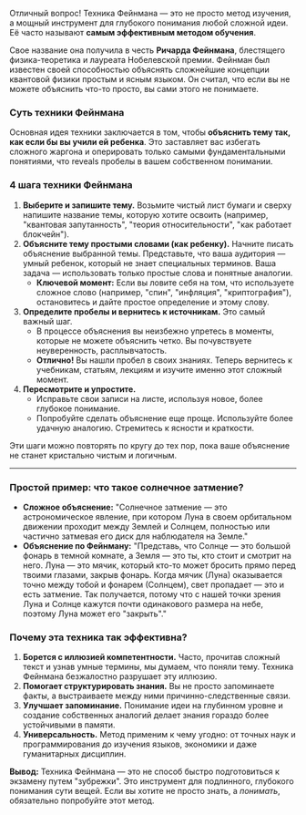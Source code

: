 Отличный вопрос! Техника Фейнмана — это не просто метод изучения, а мощный инструмент для глубокого понимания любой сложной идеи. Её часто называют **самым эффективным методом обучения**.

Свое название она получила в честь **Ричарда Фейнмана**, блестящего физика-теоретика и лауреата Нобелевской премии. Фейнман был известен своей способностью объяснять сложнейшие концепции квантовой физики простым и ясным языком. Он считал, что если вы не можете объяснить что-то просто, вы сами этого не понимаете.

### Суть техники Фейнмана

Основная идея техники заключается в том, чтобы **объяснить тему так, как если бы вы учили ей ребенка**. Это заставляет вас избегать сложного жаргона и оперировать только самыми фундаментальными понятиями, что reveals пробелы в вашем собственном понимании.

### 4 шага техники Фейнмана

1.  **Выберите и запишите тему.** Возьмите чистый лист бумаги и сверху напишите название темы, которую хотите освоить (например, "квантовая запутанность", "теория относительности", "как работает блокчейн").
2.  **Объясните тему простыми словами (как ребенку).** Начните писать объяснение выбранной темы. Представьте, что ваша аудитория — умный ребенок, который не знает специальных терминов. Ваша задача — использовать только простые слова и понятные аналогии.
    *   **Ключевой момент:** Если вы ловите себя на том, что используете сложное слово (например, "спин", "инфляция", "криптография"), остановитесь и дайте простое определение и этому слову.
3.  **Определите пробелы и вернитесь к источникам.** Это самый важный шаг.
    *   В процессе объяснения вы неизбежно упретесь в моменты, которые не можете объяснить четко. Вы почувствуете неуверенность, расплывчатость.
    *   **Отлично!** Вы нашли пробел в своих знаниях. Теперь вернитесь к учебникам, статьям, лекциям и изучите именно этот сложный момент.
4.  **Пересмотрите и упростите.**
    *   Исправьте свои записи на листе, используя новое, более глубокое понимание.
    *   Попробуйте сделать объяснение еще проще. Используйте более удачную аналогию. Стремитесь к ясности и краткости.

Эти шаги можно повторять по кругу до тех пор, пока ваше объяснение не станет кристально чистым и логичным.

---

### Простой пример: что такое солнечное затмение?

*   **Сложное объяснение:** "Солнечное затмение — это астрономическое явление, при котором Луна в своем орбитальном движении проходит между Землей и Солнцем, полностью или частично затмевая его диск для наблюдателя на Земле."
*   **Объяснение по Фейнману:** "Представь, что Солнце — это большой фонарь в темной комнате, а Земля — это ты, кто стоит и смотрит на него. Луна — это мячик, который кто-то может бросить прямо перед твоими глазами, закрыв фонарь. Когда мячик (Луна) оказывается точно между тобой и фонарем (Солнцем), свет пропадает — это и есть затмение. Так получается, потому что с нашей точки зрения Луна и Солнце кажутся почти одинакового размера на небе, поэтому Луна может его "закрыть"."

### Почему эта техника так эффективна?

1.  **Борется с иллюзией компетентности.** Часто, прочитав сложный текст и узнав умные термины, мы думаем, что поняли тему. Техника Фейнмана безжалостно разрушает эту иллюзию.
2.  **Помогает структурировать знания.** Вы не просто запоминаете факты, а выстраиваете между ними причинно-следственные связи.
3.  **Улучшает запоминание.** Понимание идеи на глубинном уровне и создание собственных аналогий делает знания гораздо более устойчивыми в памяти.
4.  **Универсальность.** Метод применим к чему угодно: от точных наук и программирования до изучения языков, экономики и даже гуманитарных дисциплин.

**Вывод:** Техника Фейнмана — это не способ быстро подготовиться к экзамену путем "зубрежки". Это инструмент для подлинного, глубокого понимания сути вещей. Если вы хотите не просто знать, а *понимать*, обязательно попробуйте этот метод.